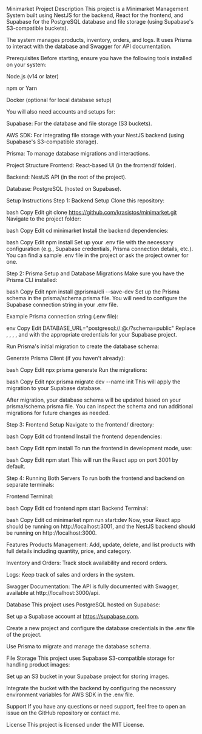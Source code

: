 Minimarket Project
Description
This project is a Minimarket Management System built using NestJS for the backend, React for the frontend, and Supabase for the PostgreSQL database and file storage (using Supabase's S3-compatible buckets).

The system manages products, inventory, orders, and logs. It uses Prisma to interact with the database and Swagger for API documentation.

Prerequisites
Before starting, ensure you have the following tools installed on your system:

Node.js (v14 or later)

npm or Yarn

Docker (optional for local database setup)

You will also need accounts and setups for:

Supabase: For the database and file storage (S3 buckets).

AWS SDK: For integrating file storage with your NestJS backend (using Supabase's S3-compatible storage).

Prisma: To manage database migrations and interactions.

Project Structure
Frontend: React-based UI (in the frontend/ folder).

Backend: NestJS API (in the root of the project).

Database: PostgreSQL (hosted on Supabase).

Setup Instructions
Step 1: Backend Setup
Clone this repository:

bash
Copy
Edit
git clone https://github.com/krasistos/minimarket.git
Navigate to the project folder:

bash
Copy
Edit
cd minimarket
Install the backend dependencies:

bash
Copy
Edit
npm install
Set up your .env file with the necessary configuration (e.g., Supabase credentials, Prisma connection details, etc.). You can find a sample .env file in the project or ask the project owner for one.

Step 2: Prisma Setup and Database Migrations
Make sure you have the Prisma CLI installed:

bash
Copy
Edit
npm install @prisma/cli --save-dev
Set up the Prisma schema in the prisma/schema.prisma file. You will need to configure the Supabase connection string in your .env file.

Example Prisma connection string (.env file):

env
Copy
Edit
DATABASE_URL="postgresql://<user>:<password>@<host>:<port>/<dbname>?schema=public"
Replace <user>, <password>, <host>, <port>, and <dbname> with the appropriate credentials for your Supabase project.

Run Prisma's initial migration to create the database schema:

Generate Prisma Client (if you haven't already):

bash
Copy
Edit
npx prisma generate
Run the migrations:

bash
Copy
Edit
npx prisma migrate dev --name init
This will apply the migration to your Supabase database.

After migration, your database schema will be updated based on your prisma/schema.prisma file. You can inspect the schema and run additional migrations for future changes as needed.

Step 3: Frontend Setup
Navigate to the frontend/ directory:

bash
Copy
Edit
cd frontend
Install the frontend dependencies:

bash
Copy
Edit
npm install
To run the frontend in development mode, use:

bash
Copy
Edit
npm start
This will run the React app on port 3001 by default.

Step 4: Running Both Servers
To run both the frontend and backend on separate terminals:

Frontend Terminal:

bash
Copy
Edit
cd frontend
npm start
Backend Terminal:

bash
Copy
Edit
cd minimarket
npm run start:dev
Now, your React app should be running on http://localhost:3001, and the NestJS backend should be running on http://localhost:3000.

Features
Products Management: Add, update, delete, and list products with full details including quantity, price, and category.

Inventory and Orders: Track stock availability and record orders.

Logs: Keep track of sales and orders in the system.

Swagger Documentation: The API is fully documented with Swagger, available at http://localhost:3000/api.

Database
This project uses PostgreSQL hosted on Supabase:

Set up a Supabase account at https://supabase.com.

Create a new project and configure the database credentials in the .env file of the project.

Use Prisma to migrate and manage the database schema.

File Storage
This project uses Supabase S3-compatible storage for handling product images:

Set up an S3 bucket in your Supabase project for storing images.

Integrate the bucket with the backend by configuring the necessary environment variables for AWS SDK in the .env file.

Support
If you have any questions or need support, feel free to open an issue on the GitHub repository or contact me.

License
This project is licensed under the MIT License.

